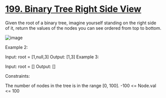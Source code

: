 # [199. Binary Tree Right Side View]()

Given the root of a binary tree, imagine yourself standing on the right side of it, return the values of the nodes you can see ordered from top to bottom.

![image](https://github.com/Trilochna/NeetCode150/assets/97858274/ce438bbc-dec1-4fd5-b2b8-86a57722b11f)

Example 2:

Input: root = [1,null,3]
Output: [1,3]
Example 3:

Input: root = []
Output: []
 

Constraints:

The number of nodes in the tree is in the range [0, 100].
-100 <= Node.val <= 100

